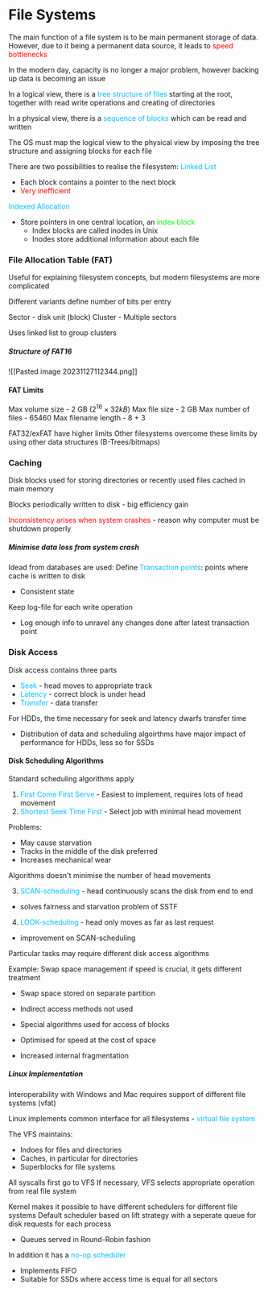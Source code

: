 # File Systems

The main function of a file system is to be main permanent storage of data.
However, due to it being a permanent data source, it leads to <span style="color:#ff0000">speed bottlenecks</span>

In the modern day, capacity is no longer a major problem, however backing up data is becoming an issue

In a logical view, there is a <span style="color:#00bfff">tree structure of files</span> starting at the root, together with read write operations and creating of directories

In a physical view, there is a <span style="color:#00bfff">sequence of blocks</span> which can be read and written

The OS must map the logical view to the physical view by imposing the tree structure and assigning blocks for each file

There are two possibilities to realise the filesystem:
<span style="color:#00bfff">Linked List</span>
- Each block contains a pointer to the next block
- <span style="color:#ff0000">Very inefficient</span>

<span style="color:#00bfff">Indexed Allocation</span>
- Store pointers in one central location, an <span style="color:#00fc00">index block</span>
	- Index blocks are called inodes in Unix
	- Inodes store additional information about each file

### File Allocation Table (FAT)
Useful for explaining filesystem concepts, but modern filesystems are more complicated

Different variants define number of bits per entry

Sector - disk unit (block)
Cluster - Multiple sectors

Uses linked list to group clusters
##### Structure of FAT16
![[Pasted image 20231127112344.png]]

#### FAT Limits
Max volume size - 2 GB ($2^{16} \times 32 kB$)
Max file size - 2 GB
Max number of files - 65460
Max filename length - 8 + 3

FAT32/exFAT have higher limits
Other filesystems overcome these limits by using other data structures (B-Trees/bitmaps)

### Caching
Disk blocks used for storing directories or recently used files cached in main memory

Blocks periodically written to disk - big efficiency gain

<span style="color:#ff0000">Inconsistency arises when system crashes</span> - reason why computer must be shutdown properly

##### Minimise data loss from system crash
Idead from databases are used:
Define <span style="color:#00bfff">Transaction points</span>: points where cache is written to disk
- Consistent state

Keep log-file for each write operation
- Log enough info to unravel any changes done after latest transaction point

### Disk Access
Disk access contains three parts
- <span style="color:#00bfff">Seek</span> - head moves to appropriate track
- <span style="color:#00bfff">Latency</span> - correct block is under head
- <span style="color:#00bfff">Transfer</span> - data transfer

For HDDs, the time necessary for seek and latency dwarfs transfer time
- Distribution of data and scheduling algoirthms have major impact of performance for HDDs, less so for SSDs

#### Disk Scheduling Algorithms
Standard scheduling algorithms apply
1. <span style="color:#00bfff">First Come First Serve</span> - Easiest to implement, requires lots of head movement
2. <span style="color:#00bfff">Shortest Seek Time First</span> - Select job with minimal head movement

Problems:
- May cause starvation
- Tracks in the middle of the disk preferred
- Increases mechanical wear

Algorithms doesn't minimise the number of head movements

3. <span style="color:#00bfff">SCAN-scheduling</span> - head continuously scans the disk from end to end
- solves fairness and starvation problem of SSTF

4. <span style="color:#00bfff">LOOK-scheduling</span> - head only moves as far as last request
- improvement on SCAN-scheduling

Particular tasks may require different disk access algorithms

Example: Swap space management
if speed is crucial, it gets different treatment
- Swap space stored on separate partition
- Indirect access methods not used

- Special algorithms used for access of blocks
- Optimised for speed at the cost of space
- Increased internal fragmentation

##### Linux Implementation
Interoperability with Windows and Mac requires support of different file systems (vfat)

Linux implements common interface for all filesystems - <span style="color:#00bfff">virtual file system</span>

The VFS maintains:
- Indoes for files and directories
- Caches, in particular for directories
- Superblocks for file systems

All syscalls first go to VFS
If necessary, VFS selects appropriate operation from real file system

Kernel makes it possible to have different schedulers for different file systems
Default scheduler based on lift strategy with a seperate queue for disk requests for each process
- Queues served in Round-Robin fashion

In addition it has a <span style="color:#00bfff">no-op scheduler</span>
- Implements FIFO
- Suitable for SSDs where access time is equal for all sectors